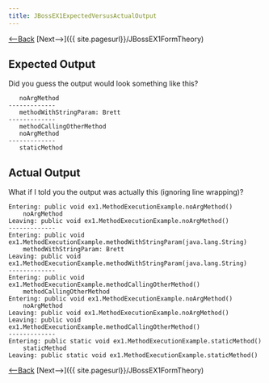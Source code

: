 ```yaml
---
title: JBossEX1ExpectedVersusActualOutput
---
```

[<--Back]({{site.pagesurl}}/JBoss_AOP_Example_1) [Next-->]({{ site.pagesurl}}/JBossEX1FormTheory)

## Expected Output
Did you guess the output would look something like this?
```
   noArgMethod
-------------
   methodWithStringParam: Brett
-------------
   methodCallingOtherMethod
   noArgMethod
-------------
   staticMethod
```

## Actual Output
What if I told you the output was actually this (ignoring line wrapping)?
```
Entering: public void ex1.MethodExecutionExample.noArgMethod()
	noArgMethod
Leaving: public void ex1.MethodExecutionExample.noArgMethod()
-------------
Entering: public void ex1.MethodExecutionExample.methodWithStringParam(java.lang.String)
	methodWithStringParam: Brett
Leaving: public void ex1.MethodExecutionExample.methodWithStringParam(java.lang.String)
-------------
Entering: public void ex1.MethodExecutionExample.methodCallingOtherMethod()
	methodCallingOtherMethod
Entering: public void ex1.MethodExecutionExample.noArgMethod()
	noArgMethod
Leaving: public void ex1.MethodExecutionExample.noArgMethod()
Leaving: public void ex1.MethodExecutionExample.methodCallingOtherMethod()
-------------
Entering: public static void ex1.MethodExecutionExample.staticMethod()
	staticMethod
Leaving: public static void ex1.MethodExecutionExample.staticMethod()
```

[<--Back]({{site.pagesurl}}/JBoss_AOP_Example_1) [Next-->]({{ site.pagesurl}}/JBossEX1FormTheory)
